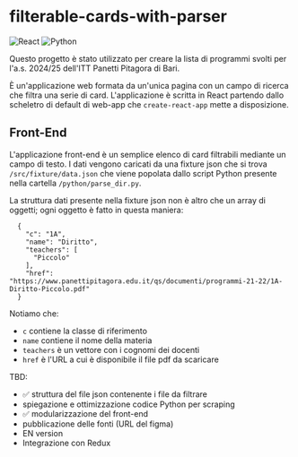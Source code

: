 # filterable-cards-with-parser
![React](https://img.shields.io/badge/react-%2320232a.svg?style=for-the-badge&logo=react&logoColor=%2361DAFB)
![Python](https://img.shields.io/badge/python-3670A0?style=for-the-badge&logo=python&logoColor=ffdd54)


Questo progetto è stato utilizzato per creare la lista di programmi svolti per l'a.s. 2024/25 dell'ITT Panetti Pitagora di Bari. 

È un'applicazione web formata da un'unica pagina con un campo di ricerca che filtra una serie di card. 
L'applicazione è scritta in React partendo dallo scheletro di default di web-app che `create-react-app` mette a disposizione.


## Front-End

L'applicazione front-end è un semplice elenco di card filtrabili mediante un campo di testo. I dati vengono caricati da una fixture json che si trova `/src/fixture/data.json` che viene popolata dallo script Python presente nella cartella `/python/parse_dir.py`. 

La struttura dati presente nella fixture json non è altro che un array di oggetti; ogni oggetto è fatto in questa maniera: 

```
  {
    "c": "1A",
    "name": "Diritto",
    "teachers": [
      "Piccolo"
    ],
    "href": "https://www.panettipitagora.edu.it/qs/documenti/programmi-21-22/1A-Diritto-Piccolo.pdf"
  }
```

Notiamo che: 
- `c` contiene la classe di riferimento 
- `name` contiene il nome della materia 
- `teachers` è un vettore con i cognomi dei docenti
- `href` è l'URL a cui è disponibile il file pdf da scaricare

TBD: 
- ✅ struttura del file json contenente i file da filtrare
- spiegazione e ottimizzazione codice Python per scraping
- ✅ modularizzazione del front-end
- pubblicazione delle fonti (URL del figma)
- EN version
- Integrazione con Redux

